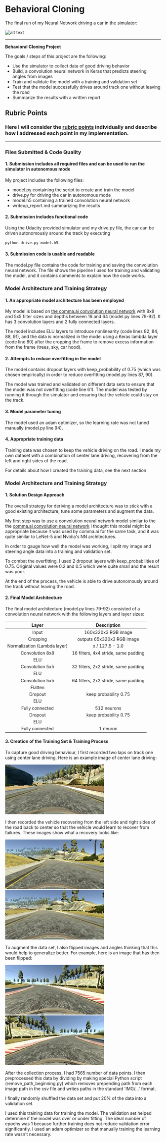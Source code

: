 # **Behavioral Cloning**

The final run of my Neural Network driving a car in the simulator:

![alt text][image6]

---

**Behavioral Cloning Project**

The goals / steps of this project are the following:
* Use the simulator to collect data of good driving behavior
* Build, a convolution neural network in Keras that predicts steering angles from images
* Train and validate the model with a training and validation set
* Test that the model successfully drives around track one without leaving the road
* Summarize the results with a written report


[//]: # (Image References)

[image1]: ./examples/centerLaneDriving.jpg "Normal Image"
[image2]: ./examples/recovery1.jpg "Recovery Image1"
[image3]: ./examples/recovery2.jpg "Recovery Image2"
[image4]: ./examples/flip1.jpg "Non-Flipped Image"
[image5]: ./examples/flip2.jpg "Flipped Image"
[image6]: ./examples/video.gif "Video"


## Rubric Points
### Here I will consider the [rubric points](https://review.udacity.com/#!/rubrics/432/view) individually and describe how I addressed each point in my implementation.  

---
### Files Submitted & Code Quality

#### 1. Submission includes all required files and can be used to run the simulator in autonomous mode

My project includes the following files:
* model.py containing the script to create and train the model
* drive.py for driving the car in autonomous mode
* model.h5 containing a trained convolution neural network
* writeup_report.md summarizing the results

#### 2. Submission includes functional code
Using the Udacity provided simulator and my drive.py file, the car can be driven autonomously around the track by executing
```sh
python drive.py model.h5
```

#### 3. Submission code is usable and readable

The model.py file contains the code for training and saving the convolution neural network. The file shows the pipeline I used for training and validating the model, and it contains comments to explain how the code works.

### Model Architecture and Training Strategy

#### 1. An appropriate model architecture has been employed

My model is based on [the comma.ai convolution neural network](https://github.com/commaai/research/blob/master/train_steering_model.py) with 8x8 and 5x5 filter sizes and depths between 16 and 64 (model.py lines 79-92). It has 3 convolution layers and 2 fully connected layers.

The model includes ELU layers to introduce nonlinearity (code lines 82, 84, 88, 91), and the data is normalized in the model using a Keras lambda layer (code line 80) after the cropping the frame to remove excess information from the frame (trees, sky, car hood).

#### 2. Attempts to reduce overfitting in the model

The model contains dropout layers with keep_probability of 0.75 (which was chosen empirically) in order to reduce overfitting (model.py lines 87, 90).

The model was trained and validated on different data sets to ensure that the model was not overfitting (code line 61). The model was tested by running it through the simulator and ensuring that the vehicle could stay on the track.

#### 3. Model parameter tuning

The model used an adam optimizer, so the learning rate was not tuned manually (model.py line 94).

#### 4. Appropriate training data

Training data was chosen to keep the vehicle driving on the road. I made my own dataset with a combination of center lane driving, recovering from the left and right sides of the road.

For details about how I created the training data, see the next section.

### Model Architecture and Training Strategy

#### 1. Solution Design Approach

The overall strategy for deriving a model architecture was to stick with a good existing architecture, tune some parameters and augment the data.

My first step was to use a convolution neural network model similar to the the [comma.ai convolution neural network](https://github.com/commaai/research/blob/master/train_steering_model.py) I thought this model might be appropriate because it was used by comma.ai for the same task, and it was quite similar to LeNet-5 and Nvidia's NN architectures.

In order to gauge how well the model was working, I split my image and steering angle data into a training and validation set.

To combat the overfitting, I used 2 dropout layers with keep_probabilities of 0.75. Original values were 0.2 and 0.5 which were quite small and the result was poor.

At the end of the process, the vehicle is able to drive autonomously around the track without leaving the road.

#### 2. Final Model Architecture

The final model architecture (model.py lines 79-92) consisted of a convolution neural network with the following layers and layer sizes:

| Layer         		|     Description	        					|
|:---------------------:|:---------------------------------------------:|
| Input         		| 160x320x3 RGB image   							|
| Cropping         		| outputs 65x320x3 RGB image   							|
| Normalization (Lambda layer) | x / 127.5 - 1.0  |
| Convolution 8x8     	| 16 filters, 4x4 stride, same padding 	|
| ELU					|												|
| Convolution 5x5     	| 32 filters, 2x2 stride, same padding |
| ELU					|												|
| Convolution 5x5     	| 64 filters, 2x2 stride, same padding |
| Flatten		|       									|
| Dropout					|		keep probability 0.75							|
| ELU					|												|
| Fully connected		| 512 neurons      									|
| Dropout					|		keep probability 0.75							|
| ELU					|												|
| Fully connected		| 1 neuron      									|

#### 3. Creation of the Training Set & Training Process

To capture good driving behaviour, I first recorded two laps on track one using center lane driving. Here is an example image of center lane driving:

![alt text][image1]

I then recorded the vehicle recovering from the left side and right sides of the road back to center so that the vehicle would learn to recover from failures. These images show what a recovery looks like:

![alt text][image2]
![alt text][image3]

To augment the data set, I also flipped images and angles thinking that this would help to generalize better. For example, here is an image that has then been flipped:

![alt text][image4]
![alt text][image5]

After the collection process, I had 7565 number of data points. I then preprocessed this data by dividing by making special Python script (remove_path_beginning.py) which removes prepending path from each image path in the csv file and writes paths in the standard 'IMG/...' format.

I finally randomly shuffled the data set and put 20% of the data into a validation set.

I used this training data for training the model. The validation set helped determine if the model was over or under fitting. The ideal number of epochs was 1 because further training does not reduce validation error significantly. I used an adam optimizer so that manually training the learning rate wasn't necessary.
